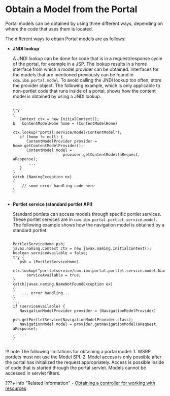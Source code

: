 # Obtain a Model from the Portal

Portal models can be obtained by using three different ways, depending on where the code that uses them is located.

The different ways to obtain Portal models are as follows:

-   **JNDI lookup**

    A JNDI lookup can be done for code that is in a request/response cycle of the portal, for example in a JSP. The lookup results in a home interface from which a model provider can be obtained. Interfaces for the models that are mentioned previously can be found in `com.ibm.portal.model`. To avoid calling the JNDI lookup too often, store the provider object. The following example, which is only applicable to non-portlet code that runs inside of a portal, shows how the content model is obtained by using a JNDI lookup.

    ```xmp
    
    try
    {
       Context ctx = new InitialContext();
    b   ContentModelHome home = (ContentModelHome)
                        ctx.lookup("portal:service/model/ContentModel");
       if (home != null) {
          ContentModelProvider provider = home.getContentModelProvider();
          ContentModel model = 
                          provider.getContentModel(aRequest, aResponse);
    	   ...
       }
    }
    catch (NamingException nx)
    {
        // some error handling code here
    }
    
    
    ```

-   **Portlet service (standard portlet API)**

    Standard portlets can access models through specific portlet services. These portlet services are in `com.ibm.portal.portlet.service.model`. The following example shows how the navigation model is obtained by a standard portlet.

    ```xmp
    
    PortletServiceHome psh;
    javax.naming.Context ctx = new javax.naming.InitialContext();
    boolean serviceAvailable = false;
    try {
       psh = (PortletServiceHome) 
          ctx.lookup("portletservice/com.ibm.portal.portlet.service.model.NavigationModelProvider");
          serviceAvailable = true;
    }
    catch(javax.naming.NameNotFoundException ex) 
    {
        ... error handling...
    }
    ...
    if (serviceAvailable) {
       NavigationModelProvider provider = (NavigationModelProvider)
                               psh.getPortletService(NavigationModelProvider.class);
       NavigationModel model = provider.getNavigationModel(aRequest, aResponse);
       ...
    }
    
    
    ```


!!! note 
    The following limitations for obtaining a portal model:
    1.  WSRP portlets must not use the Model SPI.
    2.  Model access is only possible after the portal has initialized the request appropriately. Access is possible inside of code that is started through the portal servlet. Models cannot be accessed in servlet filters.


???+ info "Related information"
    - [Obtaining a controller for working with resources](../controller_spi/working_with_controllers/ctrlrapit_obtn_ctrlr.md)

